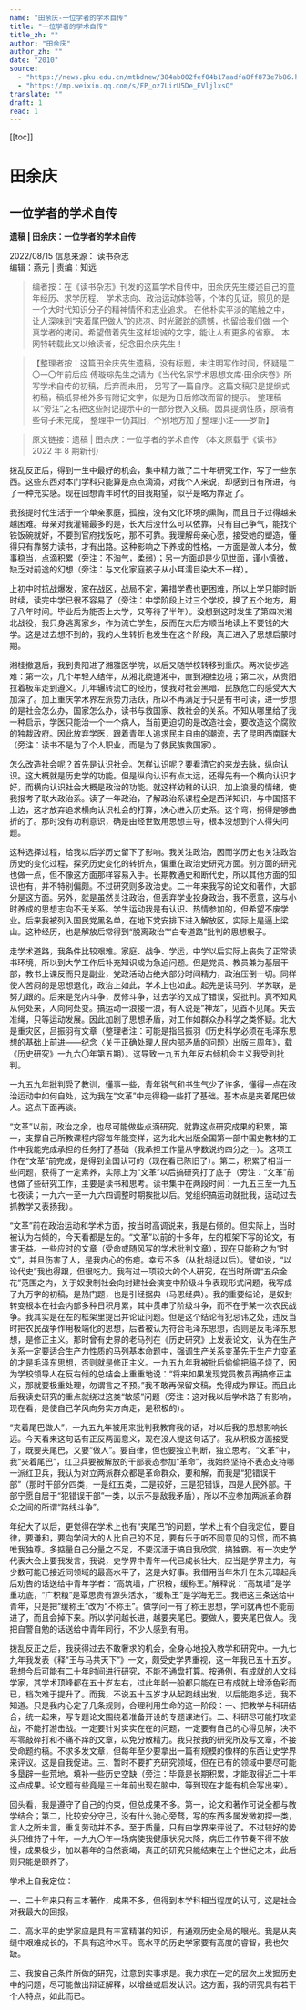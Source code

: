 ```yaml
---
name: "田余庆-一位学者的学术自传"
title: "一位学者的学术自传"
title_zh: ""
author: "田余庆"
author_zh: ""
date: "2010"
source:
  - "https://news.pku.edu.cn/mtbdnew/384ab002fef04b17aadfa8ff873e7b86.htm"
  - "https://mp.weixin.qq.com/s/FP_oz7LirU5De_EVljlxsQ"
translate: ""
draft: 1
read: 1
---
```


[[toc]]

# 田余庆

## 一位学者的学术自传

**遗稿 | 田余庆：一位学者的学术自传**

2022/08/15 信息来源： 读书杂志  
编辑：燕元 | 责编：知远

> 编者按：在《读书杂志》刊发的这篇学术自传中，田余庆先生缕述自己的童年经历、求学历程、
> 学术志向、政治运动体验等，个体的见证，照见的是一个大时代知识分子的精神情怀和志业追求。
> 在他朴实平淡的笔触之中，让人深味到“夹着尾巴做人”的悲凉、时光蹉跎的遗憾，也留给我们做
> 一个真学者的拷问。希望借着先生这样坦诚的文字，能让人有更多的省察。
> 本网特转载此文以飨读者，纪念田余庆先生！

> 【整理者按：这篇田余庆先生遗稿，没有标题，未注明写作时间，怀疑是二〇一〇年前后应
> 傅璇琮先生之请为《当代名家学术思想文库·田余庆卷》所写学术自传的初稿，后弃而未用，
> 另写了一篇自序。这篇文稿只是提纲式初稿，稿纸界格外多有附记文字，似是为日后修改而留的提示。
> 整理稿以“旁注”之名把这些附记提示中的一部分嵌入文稿。因具提纲性质，原稿有些句子未完成，
> 整理中一仍其旧，个别地方加了整理小注——罗新】

> 原文链接：遗稿 | 田余庆：一位学者的学术自传
> （本文原载于《读书》2022 年 8 期新刊）

拨乱反正后，得到一生中最好的机会，集中精力做了二十年研究工作，写了一些东西。这些东西对本门学科只能算是点点滴滴，对我个人来说，却感到日有所进，有了一种充实感。现在回想青年时代的自我期望，似乎是略为靠近了。

我孩提时代生活于一个单亲家庭，孤独，没有文化环境的熏陶，而且日子过得越来越困难。母亲对我灌输最多的是，长大后没什么可以依靠，只有自己争气，能找个铁饭碗就好，不要到官府找饭吃，那不可靠。我理解母亲心愿，接受她的塑造，懂得只有靠努力读书，才有出路。这种影响之下养成的性格，一方面是做人本分，做事稳当，点滴积累（旁注：不淘气，柔弱）；另一方面却是少见世面，谨小慎微，缺乏对前途的幻想（旁注：与文化家庭孩子从小耳濡目染大不一样）。

上初中时抗战爆发，家在战区，战局不定，筹措学费也更困难，所以上学只能时断时续，读完中学已很不容易了（旁注：中学阶段上过三个学校，换了五个地方，用了八年时间。毕业后为能否上大学，又等待了半年）。没想到这时发生了第四次湘北战役，我只身逃离家乡，作为流亡学生，反而在大后方顺当地读上不要钱的大学。这是过去想不到的，我的人生转折也发生在这个阶段，真正进入了思想启蒙时期。

湘桂撤退后，我到贵阳进了湘雅医学院，以后又随学校转移到重庆。两次徒步逃难：第一次，几个年轻人结伴，从湘北绕道湘中，直到湘桂边境；第二次，从贵阳拉着板车走到遵义。几年辗转流亡的经历，使我对社会黑暗、民族危亡的感受大大加深了。加上重庆学术界左派势力活跃，所以不再满足于只是有书可读，进一步想的是社会怎么办，国家怎么办，读书与救国家、救社会的关系。不知从哪里给了我一种启示，学医只能治一个一个病人，当前更迫切的是改造社会，要改造这个腐败的独裁政府。因此放弃学医，跟着青年人追求民主自由的潮流，去了昆明西南联大（旁注：读书不是为了个人职业，而是为了救民族救国家）。

怎么改造社会呢？首先是认识社会。怎样认识呢？要看清它的来龙去脉，纵向认识。这大概就是历史学的功能。但是纵向认识有点太远，还得先有一个横向认识才好，而横向认识社会大概是政治的功能。就这样幼稚的认识，加上浪漫的情绪，使我报考了联大政治系。读了一年政治，了解政治系课程全是西洋知识，与中国搭不上边，这才放弃追求横向认识社会的打算，决心进入历史系。这个弯，拐得是够曲折的了。那时没有功利意识，确是由经世致用思想主导，根本没想到个人得失问题。

这种选择过程，给我以后学历史留下了影响。我关注政治，因而学历史也关注政治历史的变化过程，探究历史变化的转折点，偏重在政治史研究方面。别方面的研究也做一点，但不像这方面那样容易入手。长期教通史和断代史，所以其他方面的知识也有，并不特别偏颇。不过研究则多政治史。二十年来我写的论文和著作，大部分是这方面。另外，就是虽然关注政治，但丢弃学业投身政治，我不愿意，这与小时养成的思想志向不无关系。学生运动我是有认识、热情参加的，但希望不废学业。后来我被列入国民党黑名单，在地下党安排下进入解放区，实际上是逼上梁山。这种经历，也是解放后常得到“脱离政治”“白专道路”批判的思想根子。

走学术道路，我条件比较艰难。家庭、战争、学运，中学以后实际上丧失了正常读书环境，所以到大学工作后补充知识成为急迫问题。但是党员、教员兼为基层干部，教书上课反而只是副业，党政活动占绝大部分时间精力，政治压倒一切。同样使人苦闷的是思想退化，政治上如此，学术上也如此。起先是读马列、学苏联，是努力跟的。后来是党内斗争，反修斗争，过去学的又成了错误，受批判。真不知风从何处来，人向何处变。搞运动一浪接一浪，有人说是“神龙”，见首不见尾。失去准绳，只等运动发展。因此加剧了思想矛盾，对工作如群众办科学之类怀疑。北大是重灾区，吕振羽有文章（整理者注：可能是指吕振羽《历史科学必须在毛泽东思想的基础上前进——纪念〈关于正确处理人民内部矛盾的问题〉出版三周年》，载《历史研究》一九六〇年第五期）。这导致一九五九年反右倾机会主义我受到批判。

一九五九年批判受了教训，懂事一些，青年锐气和书生气少了许多，懂得一点在政治运动中如何自处，这为我在“文革”中走得稳一些打了基础。基本点是夹着尾巴做人。这点下面再谈。

“文革”以前，政治之余，也尽可能做些点滴研究。就靠这点研究成果的积累，第一，支撑自己所教课程内容每年能变样，这为北大出版全国第一部中国史教材的工作中我能完成承担的任务打了基础（我承担工作量从字数说约四分之一）。这项工作在“文革”前完成，是得到全国认可的（现在看已陈旧了）。第二，积累了相当一些问题，获得了一定素养，实际上为“文革”以后搞研究打了底子（旁注：“文革”前也做了些研究工作，主要是读书和思考。读书集中在两段时间：一九五三至一九五七夜读；一九六一至一九六四调整时期挨批以后。党组织搞运动就批我，运动过去抓教学又表扬我）。

“文革”前在政治运动和学术方面，按当时高调说来，我是右倾的。但实际上，当时被认为右倾的，今天看都是左的。“文革”以前的十多年，左的框架下写的论文，有害无益。一些应时的文章（受命或随风写的学术批判文章），现在只能称之为“时文”，并且伤害了人，是我内心的伤疤。幸亏不多（从批胡适以后）。譬如说，“以论代史”我也得跟，但很吃力。我有过一项较大的个人研究，在当时所谓“五朵金花”范围之内，关于奴隶制社会向封建社会演变中阶级斗争表现形式问题，我写成了九万字的初稿，是热门题，也是引经据典（马恩经典）。我的重要结论，是奴封转变根本在社会内部多种日积月累，其中贯串了阶级斗争，而不在于某一次农民战争。我其实是在左的框架里提出并论证问题。但是这个结论有犯忌讳之处，违反当时把农民战争作用极端化的思想，后者被认为符合毛泽东思想，否则是反毛泽东思想，是修正主义。那时曾有史界的老马列在《历史研究》上发表论文，认为在生产关系一定要适合生产力性质的马列基本命题中，强调生产关系变革先于生产力变革的才是毛泽东思想，否则就是修正主义。一九五九年我被批后偷偷把稿子烧了，因为学校领导人在反右倾的总结会上重重地说：“将来如果发现党员教员再搞修正主义，那就要极重处理，勿谓言之不预。”我不敢再保留文稿，免得成为罪证。而且此后我读史研究的重点就绕过这类“敏感”问题（旁注：这对我以后学术路子有影响，现在看，是使自己学风向务实方向走，是积极的）。

“夹着尾巴做人”，一九五九年被用来批判我教育我的话，对以后我的思想影响长远。今天看来这句话有正反两面意义，现在没人提这句话了。我从积极方面接受了，既要夹尾巴，又要“做人”。要自律，但也要独立判断，独立思考。“文革”中，我“夹着尾巴”，红卫兵要被解放的干部表态参加“革命”，我始终坚持不表态支持哪一派红卫兵，我认为对立两派群众都是革命群众，要和解，而我是“犯错误干部”（那时干部分四类，一是红五类，二是较好，三是犯错误，四是人民外部。干部宁愿自居于“犯错误干部”一类，以示不是敌我矛盾），所以不应参加两派革命群众之间的所谓“路线斗争”。

年纪大了以后，更觉得在学术上也有“夹尾巴”的问题，学术上有个自我定位，要自律，要谦和，要向学问大的人比自己的不足，要有乐于听不同意见的习惯，而不搞唯我独尊。多掂量自己分量之不足，不要沉湎于搞自我欣赏，搞独霸。有一次史学代表大会上要我发言，我说，史学界中青年一代已成长壮大，应当是学界主力，有少数可能已接近同领域的最高水平了，这是大好事。我借用当年朱升在朱元璋起兵后劝告的话送给中青年学者：“高筑墙，广积粮，缓称王。”解释说：“高筑墙”是学重功底，“广积粮”是覃思贵有源头活水，“缓称王”是学海无王。我把这三条送给中青年，只是把“缓称王”改为“不称王”。做学问一有了称王思想，学问就再也不能前进了，而且会掉下来。所以学问越长进，越要夹尾巴。要做人，要夹尾巴做人。我把自警自勉的话送给中青年同行，不少人感到有用。

拨乱反正之后，我获得过去不敢奢求的机会，全身心地投入教学和研究中。一九七九年我发表《释“王与马共天下”》一文，颇受史学界重视，这一年我已五十五岁。我想今后可能有二十年时间进行研究，不能不通盘打算。按通例，有成就的人文科学家，其学术顶峰都在五十岁左右，过此年龄一般都只能在已有成就上增添色彩而已，档次难于提升了。而我，不说五十五岁才从起跑线出发，以后能跑多远，我不知道。只是我内心定了几条规则，合理利用生命的这一阶段：一、把教学与科研结合，统一起来，写专题论文围绕着准备开设的专题课进行。二、科研尽可能打攻坚战，不能打游击战。一定要针对实实在在的问题，一定要有自己的心得见解，决不写零敲碎打和不痛不痒的文章，以免分散精力。我只按我的研究所及写文章，不接受命题约稿。不求多发文章，但每年至少要拿出一篇有规模的像样的东西让史学界来评议。这是自我促进。三、暂时不要扩充研究领域，但在已有的领域中要尽可能多垦辟一些荒地，填补一些历史空缺（旁注：毕竟是长期积累，才能取得近二十年这点成果。论文题有些竟是三十年前出现在脑中，等到现在才能有机会写出来）。

回头看，我是遵守了自己的约束，但总成果不多。第一，论文和著作可说全都与教学结合；第二，比较安分守己，没有什么驰心旁骛，写的东西多属发微初探一类，言人之所未言，重复劳动并不多。至于质量，只有由学界来评说了。不过较好的势头只维持了十年，一九九〇年一场病使我健康状况大降，病后工作节奏不得不放慢，成果极少，加以暮年的自然衰竭，真正的研究只能结束在上个世纪之末，此后则只能是颐养了。

学术上自我定位：

一、二十年来只有三本著作，成果不多，但得到本学科相当程度的认可，这是社会对我最大的回报。

二、高水平的史学家应是具有丰富精湛的知识，有通观历史全局的眼光。我是从夹缝中艰难成长的，不具有这种水平。高水平的历史学家要有高度的睿智，我也欠缺。

三、我按自己条件所做的研究，注意到实事求是。我力求在一定的层次上发掘历史中的问题，尽可能做出辩证解释，以增益或启发认识。这方面，我的研究具有若干个人特点，如此而已。
